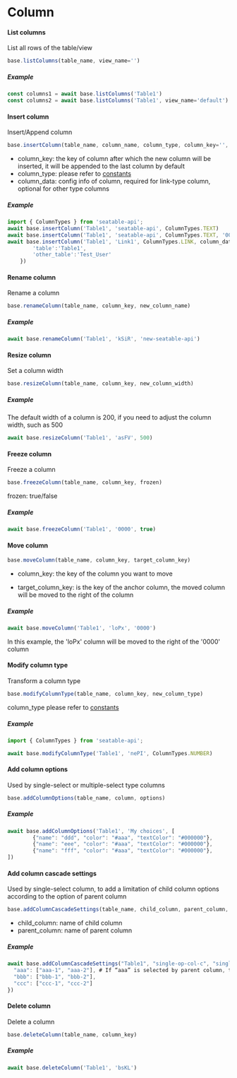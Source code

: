 # Column

#### List columns

List all rows of the table/view

```javascript
base.listColumns(table_name, view_name='')
```

##### Example

```javascript
const columns1 = await base.listColumns('Table1')
const columns2 = await base.listColumns('Table1', view_name='default')
```

#### Insert column

Insert/Append column

```javascript
base.insertColumn(table_name, column_name, column_type, column_key='', column_data='')
```

* column_key: the key of column after which the new column will be inserted, it will be appended to the last column by default
* column_type: please refer to [constants](constants.md)
* column_data: config info of column, required for link-type column, optional for other type columns

##### Example

```javascript
import { ColumnTypes } from 'seatable-api';
await base.insertColumn('Table1', 'seatable-api', ColumnTypes.TEXT)
await base.insertColumn('Table1', 'seatable-api', ColumnTypes.TEXT, '0000')
await base.insertColumn('Table1', 'Link1', ColumnTypes.LINK, column_data={
        'table':'Table1',
        'other_table':'Test_User'
    })
```

#### Rename column

Rename a column

```javascript
base.renameColumn(table_name, column_key, new_column_name)
```

##### Example

```javascript
await base.renameColumn('Table1', 'kSiR', 'new-seatable-api')
```

#### Resize column

Set a column width

```javascript
base.resizeColumn(table_name, column_key, new_column_width)
```

##### Example

The default width of a column is 200, if you need to adjust the column width, such as 500

```javascript
await base.resizeColumn('Table1', 'asFV', 500)
```

#### Freeze column

Freeze a column

```javascript
base.freezeColumn(table_name, column_key, frozen)
```

frozen: true/false

##### Example

```javascript
await base.freezeColumn('Table1', '0000', true)
```

#### Move column

```javascript
base.moveColumn(table_name, column_key, target_column_key)
```

* column_key:  the key of the column you want to move

* target_column_key:  is the key of the anchor column, the moved column will be moved to the right of the column

##### Example

```javascript
await base.moveColumn('Table1', 'loPx', '0000')
```

In this example, the 'loPx' column will be moved to the right of the '0000' column

#### Modify column type

Transform a column type

```javascript
base.modifyColumnType(table_name, column_key, new_column_type)
```

column_type please refer to [constants](constants.md)

##### Example

```javascript
import { ColumnTypes } from 'seatable-api';

await base.modifyColumnType('Table1', 'nePI', ColumnTypes.NUMBER)
```

#### Add column options

Used by single-select or multiple-select type columns

```javascript
base.addColumnOptions(table_name, column, options)
```

##### Example

```javascript
await base.addColumnOptions('Table1', 'My choices', [
        {"name": "ddd", "color": "#aaa", "textColor": "#000000"},
        {"name": "eee", "color": "#aaa", "textColor": "#000000"},
        {"name": "fff", "color": "#aaa", "textColor": "#000000"},
])
```

#### Add column cascade settings

Used by single-select column, to add a limitation of child column options according to the option of parent column

```javascript
base.addColumnCascadeSettings(table_name, child_column, parent_column, cascade_settings)
```

* child_column: name of child column
* parent_column: name of parent column

##### Example

```javascript
await base.addColumnCascadeSettings("Table1", "single-op-col-c", "single-op-col", {
  "aaa": ["aaa-1", "aaa-2"], # If “aaa” is selected by parent column, the available options of child column are "aaa-1 and aaa-2"
  "bbb": ["bbb-1", "bbb-2"],
  "ccc": ["ccc-1", "ccc-2"]
})
```

#### Delete column

Delete a column

```javascript
base.deleteColumn(table_name, column_key)
```

##### Example

```javascript
await base.deleteColumn('Table1', 'bsKL')
```
